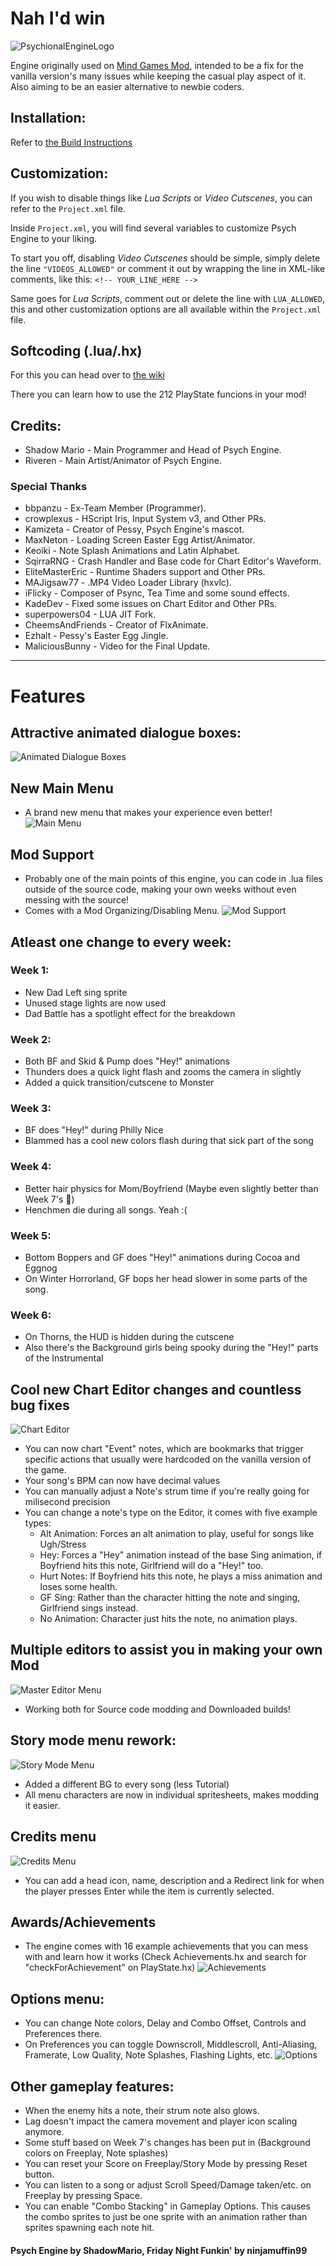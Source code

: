# Nah I'd win

![PsychionalEngineLogo](docs/img/PsychEngineLogoTweak.png)

Engine originally used on [Mind Games Mod](https://gamebanana.com/mods/301107), intended to be a fix for the vanilla version's many issues while keeping the casual play aspect of it. Also aiming to be an easier alternative to newbie coders.

## Installation:

Refer to [the Build Instructions](/docs/BUILDING.md)

## Customization:

If you wish to disable things like *Lua Scripts* or *Video Cutscenes*, you can refer to the `Project.xml` file.

Inside `Project.xml`, you will find several variables to customize Psych Engine to your liking.

To start you off, disabling *Video Cutscenes* should be simple, simply delete the line `"VIDEOS_ALLOWED"` or comment it out by wrapping the line in XML-like comments, like this: `<!-- YOUR_LINE_HERE -->`

Same goes for *Lua Scripts*, comment out or delete the line with `LUA_ALLOWED`, this and other customization options are all available within the `Project.xml` file.

## Softcoding (.lua/.hx)
For this you can head over to [the wiki](https://shadowmario.github.io/psychengine.lua)

There you can learn how to use the 212 PlayState funcions in your mod!

## Credits:
* Shadow Mario - Main Programmer and Head of Psych Engine.
* Riveren - Main Artist/Animator of Psych Engine.

### Special Thanks
* bbpanzu - Ex-Team Member (Programmer).
* crowplexus - HScript Iris, Input System v3, and Other PRs.
* Kamizeta - Creator of Pessy, Psych Engine's mascot.
* MaxNeton - Loading Screen Easter Egg Artist/Animator.
* Keoiki - Note Splash Animations and Latin Alphabet.
* SqirraRNG - Crash Handler and Base code for Chart Editor's Waveform.
* EliteMasterEric - Runtime Shaders support and Other PRs.
* MAJigsaw77 - .MP4 Video Loader Library (hxvlc).
* iFlicky - Composer of Psync, Tea Time and some sound effects.
* KadeDev - Fixed some issues on Chart Editor and Other PRs.
* superpowers04 - LUA JIT Fork.
* CheemsAndFriends - Creator of FlxAnimate.
* Ezhalt - Pessy's Easter Egg Jingle.
* MaliciousBunny - Video for the Final Update.

***

# Features

## Attractive animated dialogue boxes:

![Animated Dialogue Boxes](docs/img/dialogue.gif)

## New Main Menu
* A brand new menu that makes your experience even better!
![Main Menu](docs/img/MainMenu.png)

## Mod Support
* Probably one of the main points of this engine, you can code in .lua files outside of the source code, making your own weeks without even messing with the source!
* Comes with a Mod Organizing/Disabling Menu.
![Mod Support](docs/img/ModsMenu.png)


## Atleast one change to every week:
### Week 1:
  * New Dad Left sing sprite
  * Unused stage lights are now used
  * Dad Battle has a spotlight effect for the breakdown
### Week 2:
  * Both BF and Skid & Pump does "Hey!" animations
  * Thunders does a quick light flash and zooms the camera in slightly
  * Added a quick transition/cutscene to Monster
### Week 3:
  * BF does "Hey!" during Philly Nice
  * Blammed has a cool new colors flash during that sick part of the song
### Week 4:
  * Better hair physics for Mom/Boyfriend (Maybe even slightly better than Week 7's :eyes:)
  * Henchmen die during all songs. Yeah :(
### Week 5:
  * Bottom Boppers and GF does "Hey!" animations during Cocoa and Eggnog
  * On Winter Horrorland, GF bops her head slower in some parts of the song.
### Week 6:
  * On Thorns, the HUD is hidden during the cutscene
  * Also there's the Background girls being spooky during the "Hey!" parts of the Instrumental

## Cool new Chart Editor changes and countless bug fixes
![Chart Editor](docs/img/chart.png)
* You can now chart "Event" notes, which are bookmarks that trigger specific actions that usually were hardcoded on the vanilla version of the game.
* Your song's BPM can now have decimal values
* You can manually adjust a Note's strum time if you're really going for milisecond precision
* You can change a note's type on the Editor, it comes with five example types:
  * Alt Animation: Forces an alt animation to play, useful for songs like Ugh/Stress
  * Hey: Forces a "Hey" animation instead of the base Sing animation, if Boyfriend hits this note, Girlfriend will do a "Hey!" too.
  * Hurt Notes: If Boyfriend hits this note, he plays a miss animation and loses some health.
  * GF Sing: Rather than the character hitting the note and singing, Girlfriend sings instead.
  * No Animation: Character just hits the note, no animation plays.

## Multiple editors to assist you in making your own Mod
![Master Editor Menu](docs/img/editors.png)
* Working both for Source code modding and Downloaded builds!

## Story mode menu rework:
![Story Mode Menu](docs/img/storymode.png)
* Added a different BG to every song (less Tutorial)
* All menu characters are now in individual spritesheets, makes modding it easier.

## Credits menu
![Credits Menu](docs/img/credits.png)
* You can add a head icon, name, description and a Redirect link for when the player presses Enter while the item is currently selected.

## Awards/Achievements
* The engine comes with 16 example achievements that you can mess with and learn how it works (Check Achievements.hx and search for "checkForAchievement" on PlayState.hx)
![Achievements](docs/img/Achievements.png)

## Options menu:
* You can change Note colors, Delay and Combo Offset, Controls and Preferences there.
 * On Preferences you can toggle Downscroll, Middlescroll, Anti-Aliasing, Framerate, Low Quality, Note Splashes, Flashing Lights, etc.
![Options](docs/img/Options.png)

## Other gameplay features:
* When the enemy hits a note, their strum note also glows.
* Lag doesn't impact the camera movement and player icon scaling anymore.
* Some stuff based on Week 7's changes has been put in (Background colors on Freeplay, Note splashes)
* You can reset your Score on Freeplay/Story Mode by pressing Reset button.
* You can listen to a song or adjust Scroll Speed/Damage taken/etc. on Freeplay by pressing Space.
* You can enable "Combo Stacking" in Gameplay Options. This causes the combo sprites to just be one sprite with an animation rather than sprites spawning each note hit.


#### Psych Engine by ShadowMario, Friday Night Funkin' by ninjamuffin99
